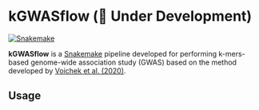 # kGWASflow (🚧 Under Development)

[![Snakemake](https://img.shields.io/badge/snakemake-≥6.10-blue.svg)](https://snakemake.github.io)

**kGWASflow** is a [Snakemake](https://snakemake.github.io) pipeline developed for performing k-mers-based genome-wide association study (GWAS) based on the method developed by [Voichek et al. (2020)](https://www.nature.com/articles/s41588-020-0612-7).

## Usage
